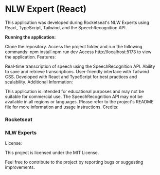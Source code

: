 <h1>NLW Expert (React)</h1>
This application was developed during Rocketseat's NLW Experts using React, TypeScript, Tailwind, and the SpeechRecognition API.

<strong>Running the application:</strong>

Clone the repository.
Access the project folder and run the following commands:
npm install
npm run dev
Access http://localhost:5173 to view the application.
Features:

Real-time transcription of speech using the SpeechRecognition API.
Ability to save and retrieve transcriptions.
User-friendly interface with Tailwind CSS.
Developed with React and TypeScript for best practices and scalability.
Additional Information:

This application is intended for educational purposes and may not be suitable for commercial use.
The SpeechRecognition API may not be available in all regions or languages.
Please refer to the project's README file for more information and usage instructions.
Credits:

<h3>Rocketseat </h3>
<h3>NLW Experts</h3>
License:

This project is licensed under the MIT License.

Feel free to contribute to the project by reporting bugs or suggesting improvements.
